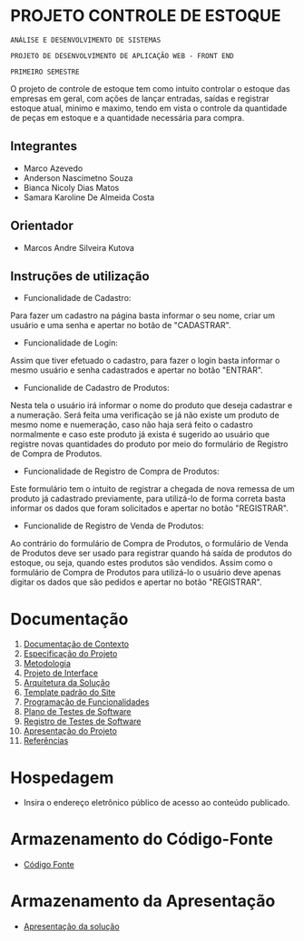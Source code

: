 # PROJETO CONTROLE DE ESTOQUE

`ANÁLISE E DESENVOLVIMENTO DE SISTEMAS`

`PROJETO DE DESENVOLVIMENTO DE APLICAÇÃO WEB - FRONT END`

`PRIMEIRO SEMESTRE`

O projeto de controle de estoque tem como intuito controlar o estoque das empresas em geral, com ações de lançar entradas, saídas e registrar estoque atual, minimo e maximo, tendo em vista o controle da quantidade de peças em estoque e a quantidade necessária para compra.

## Integrantes

* Marco Azevedo
* Anderson Nascimetno Souza
* Bianca Nicoly Dias Matos
* Samara Karoline De Almeida Costa

## Orientador

* Marcos Andre Silveira Kutova

## Instruções de utilização

* Funcionalidade de Cadastro:

Para fazer um cadastro na página basta informar o seu nome, criar um usuário e uma senha e apertar no botão de "CADASTRAR". 

* Funcionalidade de Login:

Assim que tiver efetuado o cadastro, para fazer o login basta informar o mesmo usuário e senha cadastrados e apertar no botão "ENTRAR". 

* Funcionalide de Cadastro de Produtos:

Nesta tela o usuário irá informar o nome do produto que deseja cadastrar e a numeração. Será feita uma verificação se já não existe um produto de mesmo nome e nuemeração, caso não haja será feito o cadastro normalmente e caso este produto já exista é sugerido ao usuário que registre novas quantidades do produto por meio do formulário de Registro de Compra de Produtos.

* Funcionalidade de Registro de Compra de Produtos:

Este formulário tem o intuito de registrar a chegada de nova remessa de um produto já cadastrado previamente, para utilizá-lo de forma correta basta informar os dados que foram solicitados e apertar no botão "REGISTRAR".

* Funcionalide de Registro de Venda de Produtos:

Ao contrário do formulário de Compra de Produtos, o formulário de Venda de Produtos deve ser usado para registrar quando há saída de produtos do estoque, ou seja, quando estes produtos são vendidos. Assim como o formulário de Compra de Produtos para utilizá-lo o usuário deve apenas digitar os dados que são pedidos e apertar no botão "REGISTRAR".

# Documentação

<ol>
<li><a href="docs/01-Documentação de Contexto.md"> Documentação de Contexto</a></li>
<li><a href="docs/02-Especificação do Projeto.md"> Especificação do Projeto</a></li>
<li><a href="docs/03-Metodologia.md"> Metodologia</a></li>
<li><a href="docs/04-Projeto de Interface.md"> Projeto de Interface</a></li>
<li><a href="docs/05-Arquitetura da Solução.md"> Arquitetura da Solução</a></li>
<li><a href="docs/06-Template padrão do Site.md"> Template padrão do Site</a></li>
<li><a href="docs/07-Programação de Funcionalidades.md"> Programação de Funcionalidades</a></li>
<li><a href="docs/08-Plano de Testes de Software.md"> Plano de Testes de Software</a></li>
<li><a href="docs/09-Registro de Testes de Software.md"> Registro de Testes de Software</a></li>
<li><a href="docs/10-Apresentação do Projeto.md"> Apresentação do Projeto</a></li>
<li><a href="docs/11-Referências.md"> Referências</a></li>
</ol>

# Hospedagem

* Insira o endereço eletrônico público de acesso ao conteúdo publicado. 

# Armazenamento do Código-Fonte

* <a href="src/README.md">Código Fonte</a>

# Armazenamento da Apresentação

* <a href="presentation/README.md">Apresentação da solução</a>
